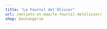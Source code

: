 ```yaml
---
title: "Le Fournil del'Olivier"
url: /moliets-et-maa/le-fournil-delolivier/
shop: boulangerie
---
```

